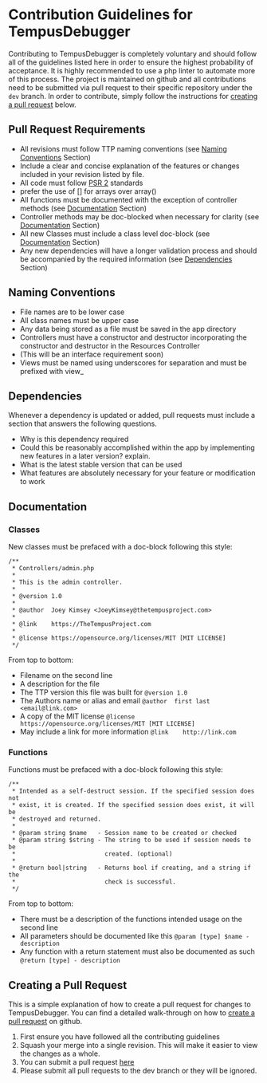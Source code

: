 # Contribution Guidelines for TempusDebugger
Contributing to TempusDebugger is completely voluntary and should follow all of the guidelines listed here in order to ensure the highest probability of acceptance. It is highly recommended to use a php linter to automate more of this process. The project is maintained on github and all contributions need to be submitted via pull request to their specific repository under the `dev` branch. In order to contribute, simply follow the instructions for [creating a pull request](#creating-a-pull-request) below.

## Pull Request Requirements
- All revisions must follow TTP naming conventions (see [Naming Conventions](#naming-conventions) Section)
- Include a clear and concise explanation of the features or changes included in your revision listed by file.
- All code must follow [PSR 2](http://www.php-fig.org/psr/psr-2/) standards
- prefer the use of [] for arrays over array()
- All functions must be documented with the exception of controller methods (see [Documentation](#documentation) Section)
- Controller methods may be doc-blocked when necessary for clarity (see [Documentation](#documentation) Section)
- All new Classes must include a class level doc-block (see [Documentation](#documentation) Section)
- Any new dependencies will have a longer validation process and should be accompanied by the required information (see [Dependencies](#dependencies) Section)

## Naming Conventions
- File names are to be lower case
- All class names must be upper case
- Any data being stored as a file must be saved in the app directory
- Controllers must have a constructor and destructor incorporating the constructor and destructor in the Resources Controller
- (This will be an interface requirement soon)
- Views must be named using underscores for separation and must be prefixed with view_

## Dependencies
Whenever a dependency is updated or added, pull requests must include a section that answers the following questions.
- Why is this dependency required
- Could this be reasonably accomplished within the app by implementing new features in a later version? explain.
- What is the latest stable version that can be used
- What features are absolutely necessary for your feature or modification to work

## Documentation
### Classes

New classes must be prefaced with a doc-block following this style:
```
/**
 * Controllers/admin.php
 *
 * This is the admin controller.
 *
 * @version 1.0
 *
 * @author  Joey Kimsey <JoeyKimsey@thetempusproject.com>
 *
 * @link    https://TheTempusProject.com
 *
 * @license https://opensource.org/licenses/MIT [MIT LICENSE]
 */
```

From top to bottom:
- Filename on the second line
- A description for the file
- The TTP version this file was built for
`@version 1.0`
- The Authors name or alias and email
`@author  first last <email@link.com>`
- A copy of the MIT license
`@license https://opensource.org/licenses/MIT [MIT LICENSE]`
- May include a link for more information
`@link    http://link.com`

### Functions
Functions must be prefaced with a doc-block following this style:
```
/**
 * Intended as a self-destruct session. If the specified session does not
 * exist, it is created. If the specified session does exist, it will be
 * destroyed and returned.
 *
 * @param string $name   - Session name to be created or checked
 * @param string $string - The string to be used if session needs to be
 *                         created. (optional)
 *
 * @return bool|string   - Returns bool if creating, and a string if the
 *                         check is successful.
 */
```

From top to bottom:
- There must be a description of the functions intended usage on the second line
- All parameters should be documented like this
`@param [type] $name - description`
- Any function with a return statement must also be documented as such
`@return [type] - description`

## Creating a Pull Request
This is a simple explanation of how to create a pull request for changes to TempusDebugger. You can find a detailed walk-through on how to [create a pull request](https://help.github.com/articles/creating-a-pull-request/) on github.

1. First ensure you have followed all the contributing guidelines
2. Squash your merge into a single revision. This will make it easier to view the changes as a whole.
3. You can submit a pull request [here](https://github.com/TheTempusProject/TempusDebugger/compare)
4. Please submit all pull requests to the dev branch or they will be ignored.